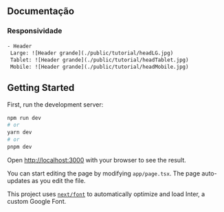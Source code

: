## Documentação
 ### Responsividade
    - Header
     Large: ![Header grande](./public/tutorial/headLG.jpg)
     Tablet: ![Header grande](./public/tutorial/headTablet.jpg)
     Mobile: ![Header grande](./public/tutorial/headMobile.jpg)

     
    


## Getting Started

First, run the development server:

```bash
npm run dev
# or
yarn dev
# or
pnpm dev
```

Open [http://localhost:3000](http://localhost:3000) with your browser to see the result.

You can start editing the page by modifying `app/page.tsx`. The page auto-updates as you edit the file.

This project uses [`next/font`](https://nextjs.org/docs/basic-features/font-optimization) to automatically optimize and load Inter, a custom Google Font.
